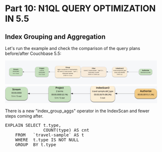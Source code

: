 # Part 10: N1QL QUERY OPTIMIZATION IN 5.5 
  
## Index Grouping and Aggregation

Let's run the example and check the comparison of the query plans before/after Couchbase 5.5:

![Old query plan](./old_gap.png)
![New query plan](./new_gap.png)

There is a new "index_group_aggs" operator in the IndexScan and fewer steps coming after.

<pre id="example">
EXPLAIN SELECT t.type,
       	       COUNT(type) AS cnt
	FROM   `travel-sample` AS t
	WHERE  t.type IS NOT NULL
	GROUP  BY t.type
</pre>

